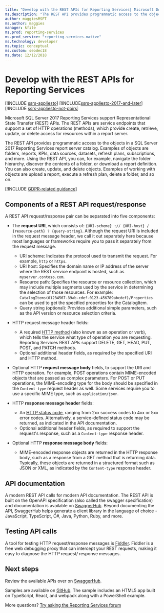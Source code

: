 ```yaml
---
title: "Develop with the REST APIs for Reporting Services| Microsoft Docs"
ms.description: "The REST API provides programmatic access to the objects in a SQL Server 2017 Reporting Services report server catalog."
author: maggiesMSFT
ms.author: maggies
manager: kfile
ms.prod: reporting-services
ms.prod_service: "reporting-services-native"
ms.technology: developer
ms.topic: conceptual
ms.custom: seodec18
ms.date: 12/12/2018
---
```


# Develop with the REST APIs for Reporting Services

[!INCLUDE [ssrs-appliesto](../../includes/ssrs-appliesto.md)] [!INCLUDE[ssrs-appliesto-2017-and-later](../../includes/ssrs-appliesto-2017-and-later.md)] [!INCLUDE [ssrs-appliesto-not-pbirs](../../includes/ssrs-appliesto-not-pbirs.md)]

Microsoft SQL Server 2017 Reporting Services support Representational State Transfer (REST) APIs. The REST APIs are service endpoints that support a set of HTTP operations (methods), which provide create, retrieve, update, or delete access for resources within a report server.

The REST API provides programmatic access to the objects in a SQL Server 2017 Reporting Services report server catalog. Examples of objects are folders, reports, KPIs, data sources, datasets, refresh plans, subscriptions, and more. Using the REST API, you can, for example, navigate the folder hierarchy, discover the contents of a folder, or download a report definition. You can also create, update, and delete objects. Examples of working with objects are upload a report, execute a refresh plan, delete a folder, and so on.

[!INCLUDE [GDPR-related guidance](../../includes/gdpr-hybrid-note.md)]

## Components of a REST API request/response

A REST API request/response pair can be separated into five components:

* The **request URI**, which consists of: `{URI-scheme} :// {URI-host} / {resource-path} ? {query-string}`. Although the request URI is included in the request message header, we call it out separately here because most languages or frameworks require you to pass it separately from the request message.

    * URI scheme: Indicates the protocol used to transmit the request. For example, `http` or `https`.
    * URI host: Specifies the domain name or IP address of the server where the REST service endpoint is hosted, such as `myserver.contoso.com`.
    * Resource path: Specifies the resource or resource collection, which may include multiple segments used by the service in determining the selection of those resources. For example: `CatalogItems(01234567-89ab-cdef-0123-456789abcdef)/Properties` can be used to get the specified properties for the CatalogItem.
    * Query string (optional): Provides additional simple parameters, such as the API version or resource selection criteria.

* HTTP request message header fields:

    * A required [HTTP method](http://www.w3.org/Protocols/rfc2616/rfc2616-sec9.html) (also known as an operation or verb), which tells the service what type of operation you are requesting. Reporting Services REST APIs support DELETE, GET, HEAD, PUT, POST, and PATCH methods.
    * Optional additional header fields, as required by the specified URI and HTTP method.

* Optional HTTP **request message body** fields, to support the URI and HTTP operation. For example, POST operations contain MIME-encoded objects that are passed as complex parameters. For POST or PUT operations, the MIME-encoding type for the body should be specified in the `Content-type` request header as well. Some services require you to use a specific MIME type, such as `application/json`.

* HTTP **response message header** fields:

    * An [HTTP status code](http://www.w3.org/Protocols/HTTP/HTRESP.html), ranging from 2xx success codes to 4xx or 5xx error codes. Alternatively, a service-defined status code may be returned, as indicated in the API documentation.
    * Optional additional header fields, as required to support the request's response, such as a `Content-type` response header.

* Optional HTTP **response message body** fields:

    * MIME-encoded response objects are returned in the HTTP response body, such as a response from a GET method that is returning data. Typically, these objects are returned in a structured format such as JSON or XML, as indicated by the `Content-type` response header.

## API documentation

A modern REST API calls for modern API documentation. The REST API is built on the OpenAPI specification (also called the swagger specification) and documentation is available on [SwaggerHub](https://app.swaggerhub.com/api/microsoft-rs/SSRS/2.0). Beyond documenting the API, SwaggerHub helps generate a client library in the language of choice - JavaScript, TypeScript, C#, Java, Python, Ruby, and more.

## Testing API calls

A tool for testing HTTP request/response messages is [Fiddler](https://www.telerik.com/fiddler). Fiddler is a free web debugging proxy that can intercept your REST requests, making it easy to diagnose the HTTP request/ response messages.

## Next steps

Review the available APIs over on [SwaggerHub](https://app.swaggerhub.com/api/microsoft-rs/SSRS/2.0).

Samples are available on [GitHub](https://github.com/Microsoft/Reporting-Services). The sample includes an HTML5 app built on TypeScript, React, and webpack along with a PowerShell example.

More questions? [Try asking the Reporting Services forum](https://go.microsoft.com/fwlink/?LinkId=620231)
